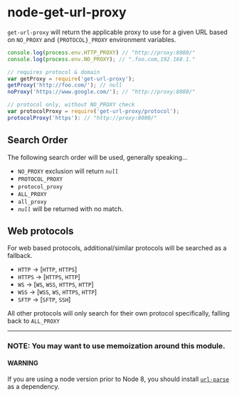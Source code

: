 # node-get-url-proxy

`get-url-proxy` will return the applicable proxy to use for a given URL based on `NO_PROXY` and `{PROTOCOL}_PROXY` environment variables.

```js
console.log(process.env.HTTP_PROXY) // "http://proxy:8080/"
console.log(process.env.NO_PROXY); // ".foo.com,192.168.1."

// requires protocol & domain
var getProxy = require('get-url-proxy');
getProxy('http://foo.com/'); // null
noProxy('https://www.google.com/'); // "http://proxy:8080/"

// protocol only, without NO_PROXY check
var protocolProxy = require('get-url-proxy/protocol');
protocolProxy('https'): // "http://proxy:8080/"
```

## Search Order

The following search order will be used, generally speaking...

* `NO_PROXY` exclusion will return *`null`*
* `PROTOCOL_PROXY`
* `protocol_proxy`
* `ALL_PROXY`
* `all_proxy`
* *`null`* will be returned with no match.

## Web protocols

For web based protocols, additional/similar protocols will be searched as a fallback.

* `HTTP` -> [`HTTP`, `HTTPS`]
* `HTTPS` -> [`HTTPS`, `HTTP`]
* `WS` -> [`WS`, `WSS`, `HTTPS`, `HTTP`]
* `WSS` -> [`WSS`, `WS`, `HTTPS`, `HTTP`]
* `SFTP` -> [`SFTP`, `SSH`]

All other protocols will only search for their own protocol specifically, falling back to `ALL_PROXY`

------

### NOTE: You may want to use memoization around this module.

#### WARNING

If you are using a node version prior to Node 8, you should install [`url-parse`](https://www.npmjs.com/package/url-parse) as a dependency.
